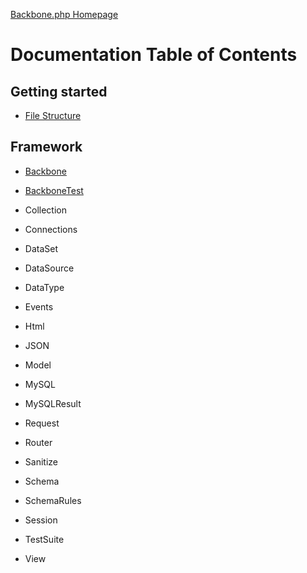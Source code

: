 [Backbone.php Homepage](https://github.com/jamesatracy/Backbone.php)

# Documentation Table of Contents

## Getting started

* [File Structure](file_structure.md)

## Framework

* [Backbone](backbone_class.md)

* [BackboneTest](request_class.md)

* Collection

* Connections

* DataSet

* DataSource

* DataType

* Events

* Html

* JSON

* Model

* MySQL

* MySQLResult

* Request

* Router

* Sanitize

* Schema

* SchemaRules

* Session

* TestSuite

* View